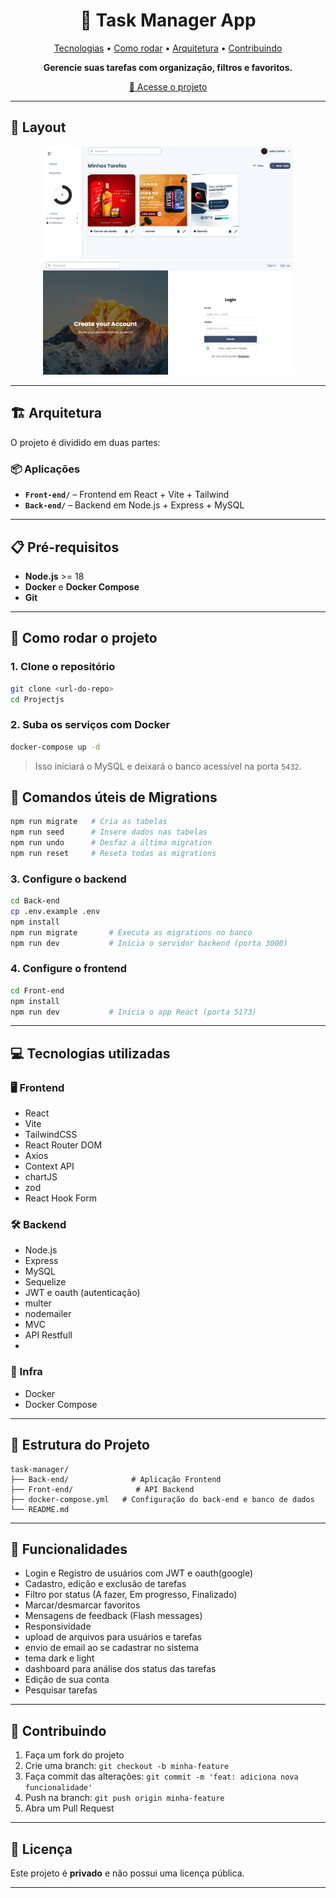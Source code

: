 
<h1 align="center" style="font-weight: bold;">📝 Task Manager App</h1>  

<p align="center">  
  <a href="#tech">Tecnologias</a> •   
  <a href="#start">Como rodar</a> •   
  <a href="#structure">Arquitetura</a> •  
  <a href="#contrib">Contribuindo</a> 
</p>  

<p align="center"><b>Gerencie suas tarefas com organização, filtros e favoritos.</b></p>  

<p align="center">     
  <a href="http://localhost:5173">📱 Acesse o projeto</a> 
</p>

---

## 🎨 Layout

<p align="center">     
  <img src="./assets/layout_home.png" alt="Tela Home" width="400px">  
  <img src="./assets/layout_login.png" alt="Tela Login" width="400px"> 
</p>

---

## 🏗️ Arquitetura <a id="structure"></a>

O projeto é dividido em duas partes:

### 📦 Aplicações

* **`Front-end/`** – Frontend em React + Vite + Tailwind
* **`Back-end/`** – Backend em Node.js + Express + MySQL

---

## 📋 Pré-requisitos

* **Node.js** >= 18
* **Docker** e **Docker Compose**
* **Git**

---

## 🚀 Como rodar o projeto <a id="start"></a>

### 1. Clone o repositório

```bash
git clone <url-do-repo>
cd Projectjs
```

### 2. Suba os serviços com Docker

```bash
docker-compose up -d
```

> Isso iniciará o MySQL e deixará o banco acessível na porta `5432`.

## 📝 Comandos úteis de Migrations

```bash
npm run migrate   # Cria as tabelas
npm run seed      # Insere dados nas tabelas
npm run undo      # Desfaz a última migration
npm run reset     # Reseta todas as migrations
```

### 3. Configure o backend

```bash
cd Back-end
cp .env.example .env
npm install
npm run migrate       # Executa as migrations no banco
npm run dev           # Inicia o servidor backend (porta 3000)
```

### 4. Configure o frontend

```bash
cd Front-end
npm install
npm run dev           # Inicia o app React (porta 5173)
```

---

## 💻 Tecnologias utilizadas <a id="tech"></a>

### 🖥️ Frontend

* React
* Vite
* TailwindCSS
* React Router DOM
* Axios
* Context API
* chartJS
* zod
* React Hook Form

### 🛠️ Backend

* Node.js
* Express
* MySQL
* Sequelize
* JWT e oauth (autenticação)
* multer
* nodemailer
* MVC
* API Restfull
*

### 🐳 Infra

* Docker
* Docker Compose

---

## 📁 Estrutura do Projeto

```
task-manager/
├── Back-end/              # Aplicação Frontend
├── Front-end/              # API Backend
├── docker-compose.yml   # Configuração do back-end e banco de dados
└── README.md
```

---

## 🔐 Funcionalidades

* Login e Registro de usuários com JWT e oauth(google)
* Cadastro, edição e exclusão de tarefas
* Filtro por status (A fazer, Em progresso, Finalizado)
* Marcar/desmarcar favoritos
* Mensagens de feedback (Flash messages)
* Responsividade
* upload de arquivos para usuários e tarefas
* envio de email ao se cadastrar no sistema
* tema dark e light
* dashboard para análise dos status das tarefas
* Edição de sua conta
* Pesquisar tarefas
---

## 🤝 Contribuindo <a id="contrib"></a>

1. Faça um fork do projeto
2. Crie uma branch: `git checkout -b minha-feature`
3. Faça commit das alterações: `git commit -m 'feat: adiciona nova funcionalidade'`
4. Push na branch: `git push origin minha-feature`
5. Abra um Pull Request

---

## 📝 Licença

Este projeto é **privado** e não possui uma licença pública.

---

